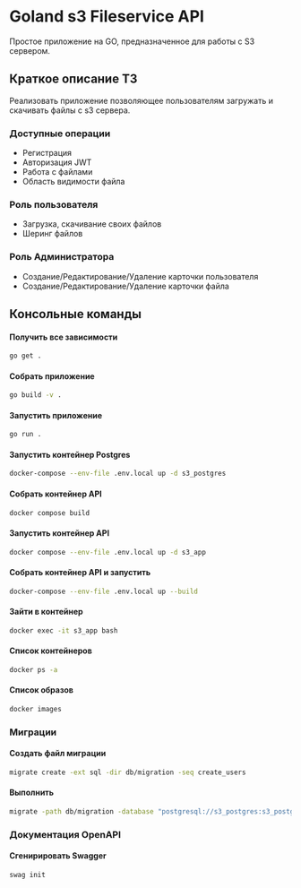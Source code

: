 # Goland s3 Fileservice API
Простое приложение на GO, предназначенное для работы с S3 сервером.

## Краткое описание ТЗ
Реализовать приложение позволяющее пользователям загружать и скачивать файлы с s3 сервера.

### Доступные операции
- Регистрация
- Авторизация JWT
- Работа с файлами
- Область видимости файла

### Роль пользователя
- Загрузка, скачивание своих файлов
- Шеринг файлов

### Роль Администратора
- Создание/Редактирование/Удаление карточки пользователя
- Создание/Редактирование/Удаление карточки файла

## Консольные команды

#### Получить все зависимости
```bash
go get .
```
#### Собрать приложение
```bash
go build -v .
```
#### Запустить приложение
```bash
go run .
```
#### Запустить контейнер Postgres
```bash
docker-compose --env-file .env.local up -d s3_postgres
```
#### Собрать контейнер API
```bash
docker compose build
```
#### Запустить контейнер API
```bash
docker compose --env-file .env.local up -d s3_app
```
#### Собрать контейнер API и запустить
```bash
docker-compose --env-file .env.local up --build
```

#### Зайти в контейнер
```bash
docker exec -it s3_app bash
```

#### Список контейнеров
```bash
docker ps -a
```
#### Список образов
```bash
docker images
```

### Миграции

#### Создать файл миграции
```bash
migrate create -ext sql -dir db/migration -seq create_users
```
#### Выполнить
```bash
migrate -path db/migration -database "postgresql://s3_postgres:s3_postgres@localhost:5432/s3_postgres?sslmode=disable" -verbose up
```

### Документация OpenAPI

#### Сгенирировать Swagger
```bash
swag init
```